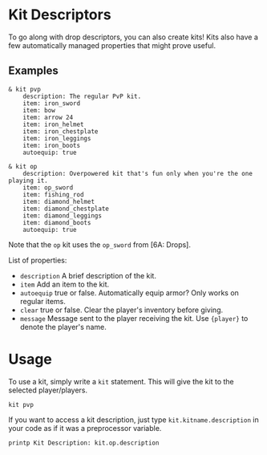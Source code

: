 # Kit Descriptors
To go along with drop descriptors, you can also create kits! Kits also have a few automatically managed properties that might prove useful.

## Examples
```
& kit pvp
    description: The regular PvP kit.
    item: iron_sword
    item: bow
    item: arrow 24
    item: iron_helmet
    item: iron_chestplate
    item: iron_leggings
    item: iron_boots
    autoequip: true

& kit op
    description: Overpowered kit that's fun only when you're the one playing it.
    item: op_sword
    item: fishing_rod
    item: diamond_helmet
    item: diamond_chestplate
    item: diamond_leggings
    item: diamond_boots
    autoequip: true
```
Note that the `op` kit uses the `op_sword` from \[6A: Drops].

List of properties:
* `description` A brief description of the kit.
* `item` Add an item to the kit.
* `autoequip` true or false. Automatically equip armor? Only works on regular items.
* `clear` true or false. Clear the player's inventory before giving.
* `message` Message sent to the player receiving the kit. Use `{player}` to denote the player's name.

# Usage
To use a kit, simply write a `kit` statement. This will give the kit to the selected player/players.
```
kit pvp
```
If you want to access a kit description, just type `kit.kitname.description` in your code as if it was a preprocessor variable.
```
printp Kit Description: kit.op.description
```
